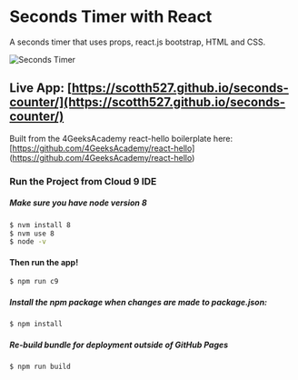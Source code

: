 # Seconds Timer with React 

A seconds timer that uses props, react.js  bootstrap, HTML and CSS.

![Seconds Timer](https://hippolms-storage.s3.amazonaws.com/wiz/gifs/311529/5609.gif?AWSAccessKeyId=AKIAJXRM4YAH2A46K76A&Expires=1545069261&Signature=hF%2bHgkBaiLnWUdO6PpF61vriYlI=&response-content-disposition=attachment;%20filename=New%2520GIF.gif)

## Live App: [https://scotth527.github.io/seconds-counter/](https://scotth527.github.io/seconds-counter/)

Built from the 4GeeksAcademy react-hello boilerplate here: [https://github.com/4GeeksAcademy/react-hello] (https://github.com/4GeeksAcademy/react-hello)

### Run the Project from Cloud 9 IDE

##### Make sure you have node version 8
```sh
$ nvm install 8
$ nvm use 8
$ node -v
```

#### Then run the app!
```sh
$ npm run c9
```

##### Install the npm package when changes are made to package.json:
```sh
$ npm install
```

##### Re-build bundle for deployment outside of GitHub Pages

```sh
$ npm run build
```